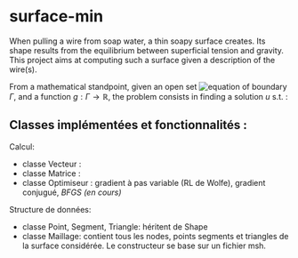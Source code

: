 # surface-min

When pulling a wire from soap water, a thin soapy surface creates. Its shape results from the equilibrium between superficial tension and gravity. This project aims at computing such a surface given a description of the wire(s).

From a mathematical standpoint, given an open set ![equation](<img src="http://www.sciweavers.org/tex2img.php?eq=%5COmega%20%5Csubset%20%5Cmathbb%7BR%7D%5E2&bc=White&fc=Black&im=jpg&fs=12&ff=arev&edit=0" align="center" border="0" alt="\Omega \subset \mathbb{R}^2" width="214" height="18" />) of boundary $\Gamma$, and a function $g : \Gamma \rightarrow \mathbb{R}$, the problem consists in finding a solution $u$ s.t. :


Classes implémentées et fonctionnalités :
---

Calcul:
- classe Vecteur :
- classe Matrice :
- classe Optimiseur : gradient à pas variable (RL de Wolfe), gradient conjugué, _BFGS (en cours)_


Structure de données:
- classe Point, Segment, Triangle: héritent de Shape
- classe Maillage: contient tous les nodes, points segments et triangles de la surface considérée. Le constructeur se base sur un fichier msh.
